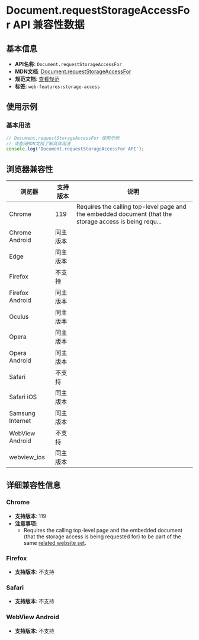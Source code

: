# Document.requestStorageAccessFor API 兼容性数据

## 基本信息

- **API名称**: `Document.requestStorageAccessFor`
- **MDN文档**: [Document.requestStorageAccessFor](https://developer.mozilla.org/docs/Web/API/Document/requestStorageAccessFor)
- **规范文档**: [查看规范](https://privacycg.github.io/requestStorageAccessFor/#dom-document-requeststorageaccessfor)
- **标签**: `web-features:storage-access`

## 使用示例

### 基本用法

```javascript
// Document.requestStorageAccessFor 使用示例
// 请查阅MDN文档了解具体用法
console.log('Document.requestStorageAccessFor API');
```

## 浏览器兼容性

| 浏览器 | 支持版本 | 说明 |
|--------|----------|------|
| Chrome | 119 | Requires the calling top-level page and the embedded document (that the storage access is being requ... |
| Chrome Android | 同主版本 |  |
| Edge | 同主版本 |  |
| Firefox | 不支持 |  |
| Firefox Android | 同主版本 |  |
| Oculus | 同主版本 |  |
| Opera | 同主版本 |  |
| Opera Android | 同主版本 |  |
| Safari | 不支持 |  |
| Safari iOS | 同主版本 |  |
| Samsung Internet | 同主版本 |  |
| WebView Android | 不支持 |  |
| webview_ios | 同主版本 |  |

## 详细兼容性信息

### Chrome

- **支持版本**: 119
- **注意事项**:
  - Requires the calling top-level page and the embedded document (that the storage access is being requested for) to be part of the same [related website set](https://developer.mozilla.org/docs/Web/API/Storage_Access_API/Related_website_sets).

### Firefox

- **支持版本**: 不支持

### Safari

- **支持版本**: 不支持

### WebView Android

- **支持版本**: 不支持

